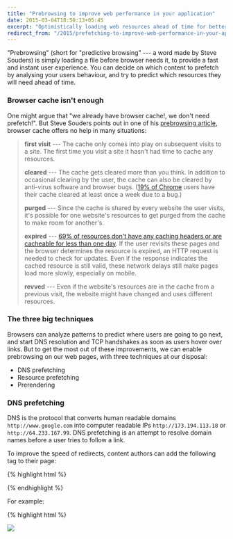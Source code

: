 ```yaml
---
title: "Prebrowsing to improve web performance in your application"
date: 2015-03-04T18:50:13+05:45
excerpt: "Optimistically loading web resources ahead of time for better performance."
redirect_from: "/2015/prefetching-to-improve-web-performance-in-your-application/"
---
```


"Prebrowsing" (short for "predictive browsing" --- a word made by Steve Souders) is simply loading a file before browser needs it, to provide a fast and instant user experience. You can decide on which content to prefetch by analysing your users behaviour, and try to predict which resources they will need ahead of time.

### Browser cache isn't enough

One might argue that "we already have browser cache!, we don't need prefetch!". But Steve Souders points out in one of his [prebrowsing article](http://www.stevesouders.com/blog/2013/11/07/prebrowsing/), browser cache offers no help in many situations:

> **first visit** --- The cache only comes into play on subsequent visits to a site. The first time you visit a site it hasn't had time to cache any resources.
>
> **cleared** --- The cache gets cleared more than you think. In addition to occasional clearing by the user, the cache can also be cleared by anti-virus software and browser bugs. ([19% of Chrome](//plus.google.com/103382935642834907366/posts/hsfVHq6wKxG) users have their cache cleared at least once a week due to a bug.)
>
> **purged** --- Since the cache is shared by every website the user visits, it's possible for one website's resources to get purged from the cache to make room for another's.
>
> **expired** --- [69% of resources don't have any caching headers or are cacheable for less than one day](http://httparchive.org/interesting.php#caching). If the user revisits these pages and the browser determines the resource is expired, an HTTP request is needed to check for updates. Even if the response indicates the cached resource is still valid, these network delays still make pages load more slowly, especially on mobile.
>
> **revved** --- Even if the website's resources are in the cache from a previous visit, the website might have changed and uses different resources.

### The three big techniques

Browsers can analyze patterns to predict where users are going to go next, and start DNS resolution and TCP handshakes as soon as users hover over links. But to get the most out of these improvements, we can enable prebrowsing on our web pages, with three techniques at our disposal:

* DNS prefetching
* Resource prefetching
* Prerendering

### DNS prefetching

DNS is the protocol that converts human readable domains `http://www.google.com` into computer readable IPs `http://173.194.113.18` or `http://64.233.167.99`. DNS prefetching is an attempt to resolve domain names before a user tries to follow a link.

To improve the speed of redirects, content authors can add the following tag to their page:

{% highlight html %}
<link rel="dns-prefetch" href="//host_name_to_prefetch.com">
{% endhighlight %}

For example:

{% highlight html %}
<html>
  <head>
    <link rel="dns-prefetch" href="//www.domain1.com">
    <link rel="dns-prefetch" href="//www.domain2.com">
  </head>
  <body>
    <img src="www.domain1.com/image1.jpeg">
    <script src="www.domain2.com/script1.js">
  </body>
</html>
{% endhighlight %}

### Link prefetching

Link prefetching is a browser mechanism, which utilizes browser idle time to download or prefetch documents that the user might visit in the near future. A web page provides a set of prefetching hints to the browser, and after the browser is finished loading the page, it begins silently prefetching specified documents and stores them in its cache. When the user visits one of the prefetched documents, it can be served up quickly out of the browser's cache.

Standard link prefetching (executed by most modern browsers):

{% highlight html %}
<link rel="prefetch" href="/css/style.css">
<link rel="prefetch" href="/js/scripts.js">
<link rel="prefetch" href="/img/big.jpeg">
{% endhighlight %}

### Prerendering

*Prerendering* extends the concept of prefetching. Instead of just downloading the top-level resource, it does all of the work necessary to show the page to the user—without actually showing it until the user clicks. Prerendering behaves similarly to if a user middle-clicked on a link on a page (opening it in a background tab) and then later switched to that tab. However, in prerendering, that “background tab” is totally hidden from the user, and when the user clicks, its contents are seamlessly swapped into the same tab the user was viewing. From the user’s perspective, the page simply loads much faster than before.

You can trigger prerendering by inserting a link element with a rel of "prerender", for example:

{% highlight html %}
<link rel="prerender" href="http://example.org/index.html">
{% endhighlight %}

Situations in which prerendering is aborted:

* The URL initiates a download
* HTMLAudio or Video in the page
* POST, PUT, and DELETE XMLHTTPRequests
* HTTP Authentication
* HTTPS pages
* Pages that trigger the malware warning
* Popup/window creation
* Detection of high resource utilization
* Developer Tools is open

### Inject prefetch hints at runtime

You can trigger the prefetch hints when you predict that a user action will require the download of additional content:

{% highlight javascript %}
var hint =document.createElement("link")
hint.setAttribute("rel","prerender")
hint.setAttribute("href","next-page.html")
document.getElementsByTagName("head")[0].appendChild(hint)
{% endhighlight %}

### Browser support

| Browser | dns-prefetch | subresource | prefetch | prerender |
|---------|--------------|-------------|----------|-----------|
| Firefox | 3.5+         | n/1         | 3.5+     | n/a       |
| Chrome  | 1.0+         | 1.0+        | 1.0+     | 13+       |
| Safari  | 5.01+        | n/a         | n/a      | n/a       |
| IE      | 9+(prefetch) | n/a         | 10+      | 11+       |

*Internet Explorer 9 supports DNS pre-fetching, but calls it prefetch. In Internet Explorer 10+, dns-prefetch and prefetch are equivalent, resulting in a DNS pre-fetch in both cases.*

---

### Preconnect, prefetch, prerender... by Ilya Grigorik

<figure>
  <iframe src="//www.slideshare.net/slideshow/embed_code/45418162" width="510" height="420" frameborder="0" marginwidth="0" marginheight="0" scrolling="no" style="border:1px solid #CCC; border-width:1px; margin-bottom:5px; max-width: 100%;" allowfullscreen> </iframe> 

  <figcaption>Slides: SlideShare, <a href="//docs.google.com/presentation/d/18zlAdKAxnc51y_kj-6sWLmnjl6TLnaru_WH0LJTjP-o/present?slide=id.p19">Preconnect, prefetch, prerender...</a> from <a href="//twitter.com/igrigorik">Ilya Grigorik</a>.</figcaption>
</figure>

---

### Pre-browsing by Steve Souders

<figure>
  <iframe width="560" height="315" src="https://www.youtube.com/embed/Msqs1jIzgo4?rel=0" frameborder="0" allowfullscreen></iframe>

  <figcaption>Video: YouTube, Prebrowsing by Steve Souders at Velocity NY 2013</figcaption>
</figure>

<figure>
  <iframe src="//www.slideshare.net/slideshow/embed_code/27665184" width="510" height="420" frameborder="0" marginwidth="0" marginheight="0" scrolling="no" style="border:1px solid #CCC; border-width:1px; margin-bottom:5px; max-width: 100%;" allowfullscreen> </iframe>

 <figcaption>Slides: SlideShare, <a href="//www.slideshare.net/souders/prebrowsing-velocity-ny-2013">Prebrowsing - Velocity NY 2013</a> from <a href="//twitter.com/souders">Steve Souders</a>.</figcaption>
</figure>

{% comment %}
<!--- ### Steve Souders | Pre-browsing | Fronteers 2013</a>

<figure>
  <iframe src="https://player.vimeo.com/video/77176315" width="500" height="281" frameborder="0" webkitallowfullscreen mozallowfullscreen allowfullscreen></iframe>

  <figcaption><a href="https://vimeo.com/77176315">Steve Souders | Pre-browsing | Fronteers 2013</a>.</figcaption>
</figure> --->
{% endcomment %}

---

### Further resources

* [Link prefetching](http://en.wikipedia.org/wiki/Link_prefetching) - Wikipedia
* [DNS Prefetching](http://www.chromium.org/developers/design-documents/dns-prefetching) - The Chromium Projects
* [Pre-Resolve DNS](https://developers.google.com/speed/pagespeed/service/PreResolveDns) - Google Developers
* [Web Developer's Guide to Prerendering in Chrome](https://developers.google.com/chrome/whitepapers/prerender) - Google Developers
* [Link prefetching FAQ](https://developer.mozilla.org/en-US/docs/Web/HTTP/Link_prefetching_FAQ) - Mozilla Developer Network
* [Controlling DNS prefetching](https://developer.mozilla.org/en-US/docs/Web/HTTP/Controlling_DNS_prefetching) - Mozilla Developer Network
* [One Step Ahead: Improving Performance with Prebrowsing](http://alistapart.com/article/one-step-ahead-improving-performance-with-prebrowsing) - A List Apart
* [Resource hints](http://w3c.github.io/resource-hints/) - W3C
